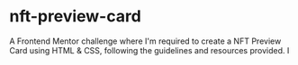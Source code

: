 # nft-preview-card
A Frontend Mentor challenge where I'm required to create a NFT Preview Card using HTML &amp; CSS, following the guidelines and resources provided. I
